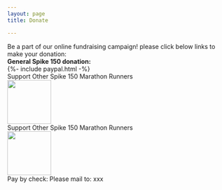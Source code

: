 ```yaml
---
layout: page
title: Donate

---
```

<div class="donate">
Be a part of our online fundraising campaign! please click below links to make your donation:
</div>
<div class="donate">
    <b>General Spike 150 donation:</b>
</div>
    <div>
      {%- include paypal.html -%}
    </div>
   </div>
  <div>
  Support Other Spike 150 Marathon Runners
  </div>
  <div>
  <a href="https://www.crowdrise.com/donate/project/moca-spike-150-ambassadors/mocanyc">
  <img src="https://user-images.githubusercontent.com/46349226/54060346-5a8e8680-41ca-11e9-819e-961ef4d24b0b.png" width=100/>
  </a>

</div>
 <div>
  Support Other Spike 150 Marathon Runners
  </div>
  <div>
  <a href="https://www.crowdrise.com/donate/project/moca-spike-150-ambassadors/mocanyc">
  <img src="https://user-images.githubusercontent.com/46349226/54060346-5a8e8680-41ca-11e9-819e-961ef4d24b0b.png" width=100/>
  </a>

</div>
  <div>
  Pay by check:
  Please mail to: xxx
  </div>
</div>
